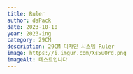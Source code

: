 ```yaml
---
title: Ruler
author: dsPack
date: 2023-10-10
year: 2023-ing
category: 29CM
description: 29CM 디자인 시스템 Ruler
image: https://i.imgur.com/Xs5uOrd.png
imageAlt: 테스트입니다
---
```

